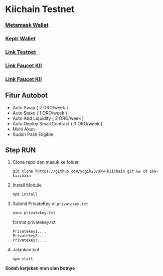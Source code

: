 # Kiichain Testnet


### [Metamask Wallet](https://chromewebstore.google.com/detail/metamask/nkbihfbeogaeaoehlefnkodbefgpgknn?utm_source=google.com)
### [Keplr Wallet](https://chromewebstore.google.com/detail/keplr/dmkamcknogkgcdfhhbddcghachkejeap)

### [Link Testnet](https://kiichain.io/testnet)

### [Link Faucet KII](https://explorer.kiichain.io/faucet)
### [Link Faucet KII](https://discord.gg/bpZmKcBEBJ)

## Fitur Autobot
- Auto Swap ( 2 ORO/week )
- Auto Stake ( 1 ORO/week )
- Auto Add Liquidity ( 3 ORO/week )
- Auto Deploy SmartContract ( 3 ORO/week )
- Multi Akun
- Sudah Pasti Eligible

## Step RUN

1. Clone repo dan masuk ke folder
    ```
    git clone hhttps://github.com/yogik23/skw-kiichain.git && cd skw-kiichain
    ```
2. Install Module
    ```
    npm install
    ```
3. Submit PrivateKey di `privatekey.txt`
    ```
    nano privatekey.txt
    ```
   format privatekey.txt
    ```
    Privatekey1....
    Privatekey2....
    Privatekey3....
    ```
4. Jalankan bot 
    ```
    npm start
    ```


**Sodah kerjekan mun sian botnye**
